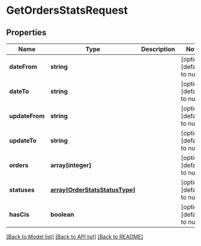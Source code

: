 # GetOrdersStatsRequest

## Properties
Name | Type | Description | Notes
------------ | ------------- | ------------- | -------------
**dateFrom** | **string** |  | [optional] [default to null]
**dateTo** | **string** |  | [optional] [default to null]
**updateFrom** | **string** |  | [optional] [default to null]
**updateTo** | **string** |  | [optional] [default to null]
**orders** | **array[integer]** |  | [optional] [default to null]
**statuses** | [**array[OrderStatsStatusType]**](OrderStatsStatusType.md) |  | [optional] [default to null]
**hasCis** | **boolean** |  | [optional] [default to null]

[[Back to Model list]](../README.md#documentation-for-models) [[Back to API list]](../README.md#documentation-for-api-endpoints) [[Back to README]](../README.md)



